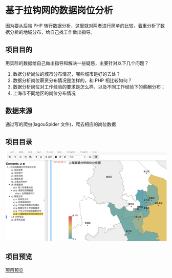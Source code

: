 # 基于拉钩网的数据岗位分析
因为要从后端 PHP 转行数据分析，这里就对两者进行简单的比较，着重分析了数据分析的地域分布，给自己找工作做出指导。  

## 项目目的  
用实际的数据给自己做出指导和解决一些疑惑，主要针对以下几个问题？  
1. 数据分析岗位的城市分布情况，哪些城市是好的去处？  
2. 数据分析岗位薪资分布情况是怎样的，和 PHP 相比较如何？  
3. 数据分析岗位对工作经验的要求是怎么样，以及不同工作经验下的薪酬分布；  
4. 上海市不同地区的岗位分布情况

## 数据来源  
通过写的爬虫(lagouSpider 文件)，爬去相应的岗位数据  

## 项目目录  
![](menu.png)

## 项目预览  
[项目预览](https://www.bunao.win/ihtml/analysis_job.html)
